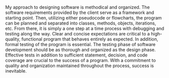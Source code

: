 My approach to designing software is methodical and organized. The software requirements provided by the client serve as a framework and starting point. Then, utilizing either pseudocode or flowcharts, the program can be planned and separated into classes, methods, objects, iterations, etc. From there, it is simply a one step at a time process with debugging and testing along the way. Clear and concise expectations are critical to a high-quality, functional program that behaves entirely as expected. In addition, formal testing of the program is essential. The testing phase of software development should be as thorough and organized as the design phase. Effective tests in addition to sufficient statement, decision, and code coverage are crucial to the success of a program. With a commitment to quality and organization maintained throughout the process, success is inevitable. 
